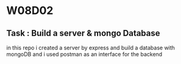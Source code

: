 # W08D02

## Task : Build a server & mongo Database 
in this repo i created a server by express and build a database with mongoDB 
and i used postman as an interface for the backend 


